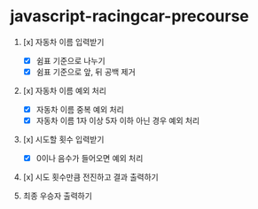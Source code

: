 # javascript-racingcar-precourse

1. [x] 자동차 이름 입력받기

   - [x] 쉼표 기준으로 나누기
   - [x] 쉼표 기준으로 앞, 뒤 공백 제거

2. [x] 자동차 이름 예외 처리

   - [x] 자동차 이름 중복 예외 처리
   - [x] 자동차 이름 1자 이상 5자 이하 아닌 경우 예외 처리

3. [x] 시도할 횟수 입력받기

   - [x] 0이나 음수가 들어오면 예외 처리

4. [x] 시도 횟수만큼 전진하고 결과 출력하기

5. 최종 우승자 출력하기
